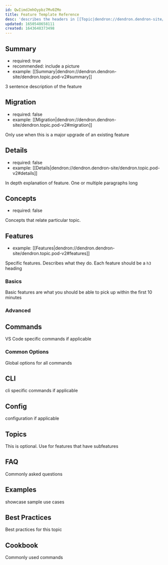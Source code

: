```yaml
---
id: QwIimdJmhOypbz7Mv0ZMo
title: Feature Template Reference
desc: 'describes the headers in [[Topic|dendron://dendron.dendron-site/templates.topic]]'
updated: 1650548658111
created: 1643648373498
---
```



## Summary
- required: true
- recommended: include a picture
- example: [[Summary|dendron://dendron.dendron-site/dendron.topic.pod-v2#summary]]

3 sentence description of the feature

## Migration
- required: false
- example: [[Migration|dendron://dendron.dendron-site/dendron.topic.pod-v2#migration]]

Only use when this is a major upgrade of an existing feature

## Details
- required: false
- example: [[Details|dendron://dendron.dendron-site/dendron.topic.pod-v2#details]]

In depth explanation of feature. One or multiple paragraphs long

## Concepts
- required: false

Concepts that relate particular topic. 

## Features
- example: [[Features|dendron://dendron.dendron-site/dendron.topic.pod-v2#features]]

Specific features. Describes what they do. Each feature should be a `h3` heading

### Basics
Basic features are what you should be able to pick up within the first 10 minutes 

### Advanced

## Commands
VS Code specific commands if applicable

### Common Options
Global options for all commands

## CLI
cli specific commands if applicable

## Config
configuration if applicable

## Topics
This is optional. Use for features that have subfeatures

## FAQ
Commonly asked questions

## Examples
showcase sample use cases

## Best Practices
Best practices for this topic

## Cookbook
Commonly used commands
